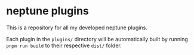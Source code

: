 # neptune plugins
This is a repository for all my developed neptune plugins.

Each plugin in the `plugins/` directory will be automatically built by running `pnpm run build` to their respective `dist/` folder.
